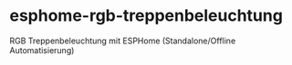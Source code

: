 # esphome-rgb-treppenbeleuchtung
RGB Treppenbeleuchtung mit ESPHome (Standalone/Offline Automatisierung)

